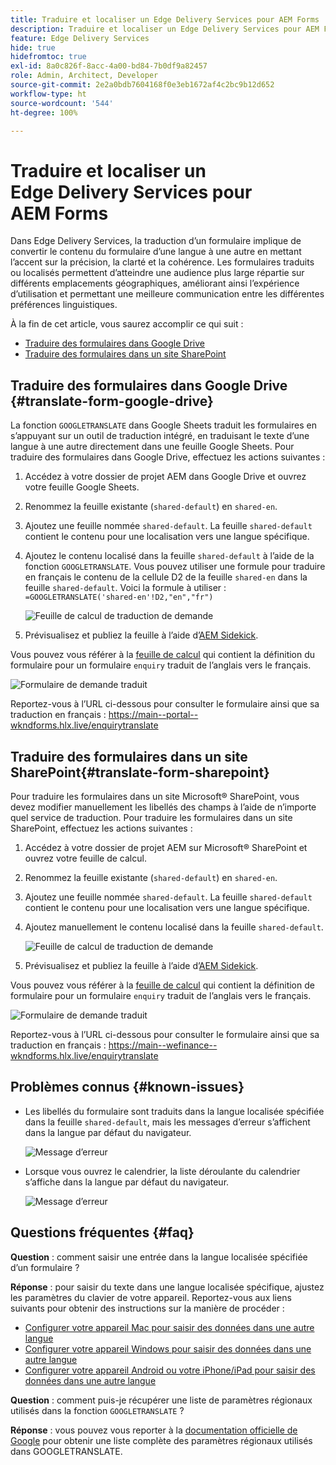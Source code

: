 ```yaml
---
title: Traduire et localiser un Edge Delivery Services pour AEM Forms
description: Traduire et localiser un Edge Delivery Services pour AEM Forms
feature: Edge Delivery Services
hide: true
hidefromtoc: true
exl-id: 8a0c826f-8acc-4a00-bd84-7b0df9a82457
role: Admin, Architect, Developer
source-git-commit: 2e2a0bdb7604168f0e3eb1672af4c2bc9b12d652
workflow-type: ht
source-wordcount: '544'
ht-degree: 100%

---
```



# Traduire et localiser un Edge Delivery Services pour AEM Forms

Dans Edge Delivery Services, la traduction d’un formulaire implique de convertir le contenu du formulaire d’une langue à une autre en mettant l’accent sur la précision, la clarté et la cohérence. Les formulaires traduits ou localisés permettent d’atteindre une audience plus large répartie sur différents emplacements géographiques, améliorant ainsi l’expérience d’utilisation et permettant une meilleure communication entre les différentes préférences linguistiques.


À la fin de cet article, vous saurez accomplir ce qui suit :

- [Traduire des formulaires dans Google Drive](#translate-form-google-drive)
- [Traduire des formulaires dans un site SharePoint](#translate-form-sharepoint)

## Traduire des formulaires dans Google Drive {#translate-form-google-drive}

La fonction `GOOGLETRANSLATE` dans Google Sheets traduit les formulaires en s’appuyant sur un outil de traduction intégré, en traduisant le texte d’une langue à une autre directement dans une feuille Google Sheets. Pour traduire des formulaires dans Google Drive, effectuez les actions suivantes :

1. Accédez à votre dossier de projet AEM dans Google Drive et ouvrez votre feuille Google Sheets.
2. Renommez la feuille existante (`shared-default`) en `shared-en`.
3. Ajoutez une feuille nommée `shared-default`. La feuille `shared-default` contient le contenu pour une localisation vers une langue spécifique.
4. Ajoutez le contenu localisé dans la feuille `shared-default` à l’aide de la fonction `GOOGLETRANSLATE`.
Vous pouvez utiliser une formule pour traduire en français le contenu de la cellule D2 de la feuille `shared-en` dans la feuille `shared-default`. Voici la formule à utiliser :
   `=GOOGLETRANSLATE('shared-en'!D2,"en","fr")`

   ![Feuille de calcul de traduction de demande](/help/forms/assets/translate-enquiry-spreadsheet.png)

5. Prévisualisez et publiez la feuille à l’aide d’[AEM Sidekick](https://www.aem.live/developer/tutorial#preview-and-publish-your-content).

Vous pouvez vous référer à la [feuille de calcul](/help/forms/assets/enquirytranslate.xlsx) qui contient la définition du formulaire pour un formulaire `enquiry` traduit de l’anglais vers le français.

![Formulaire de demande traduit](/help/forms/assets/translate-form-french.png)

Reportez-vous à l’URL ci-dessous pour consulter le formulaire ainsi que sa traduction en français : https://main--portal--wkndforms.hlx.live/enquirytranslate

## Traduire des formulaires dans un site SharePoint{#translate-form-sharepoint}

Pour traduire les formulaires dans un site Microsoft® SharePoint, vous devez modifier manuellement les libellés des champs à l’aide de n’importe quel service de traduction. Pour traduire les formulaires dans un site SharePoint, effectuez les actions suivantes :

1. Accédez à votre dossier de projet AEM sur Microsoft® SharePoint et ouvrez votre feuille de calcul.
2. Renommez la feuille existante (`shared-default`) en `shared-en`.
3. Ajoutez une feuille nommée `shared-default`. La feuille `shared-default` contient le contenu pour une localisation vers une langue spécifique.
4. Ajoutez manuellement le contenu localisé dans la feuille `shared-default`.

   ![Feuille de calcul de traduction de demande](/help/forms/assets/translate-enquiry-sp-spreadsheet.png)

5. Prévisualisez et publiez la feuille à l’aide d’[AEM Sidekick](https://www.aem.live/developer/tutorial#preview-and-publish-your-content).

Vous pouvez vous référer à la [feuille de calcul](/help/forms/assets/enquirytranslate-sp.xlsx) qui contient la définition de formulaire pour un formulaire `enquiry` traduit de l’anglais vers le français.

![Formulaire de demande traduit](/help/forms/assets/translate-form-french.png)

Reportez-vous à l’URL ci-dessous pour consulter le formulaire ainsi que sa traduction en français : https://main--wefinance--wkndforms.hlx.live/enquirytranslate

## Problèmes connus {#known-issues}

- Les libellés du formulaire sont traduits dans la langue localisée spécifiée dans la feuille `shared-default`, mais les messages d’erreur s’affichent dans la langue par défaut du navigateur.

  ![Message d’erreur](/help/forms/assets/translate-error-message.png)

- Lorsque vous ouvrez le calendrier, la liste déroulante du calendrier s’affiche dans la langue par défaut du navigateur.

  ![Message d’erreur](/help/forms/assets/translate-calender-display.png)


## Questions fréquentes {#faq}

**Question** : comment saisir une entrée dans la langue localisée spécifiée d’un formulaire ?

**Réponse** : pour saisir du texte dans une langue localisée spécifique, ajustez les paramètres du clavier de votre appareil. Reportez-vous aux liens suivants pour obtenir des instructions sur la manière de procéder :

- [Configurer votre appareil Mac pour saisir des données dans une autre langue](https://support.apple.com/fr-fr/guide/mac-help/mchlp1406/mac)
- [Configurer votre appareil Windows pour saisir des données dans une autre langue](https://support.microsoft.com/fr-fr/windows/manage-the-input-and-display-language-settings-in-windows-12a10cb4-8626-9b77-0ccb-5013e0c7c7a2#:~:text=Select%20the%20Start%20%3E%20Settings%20%3E%20Time,you%20want%2C%20then%20select%20Options)
- [Configurer votre appareil Android ou votre iPhone/iPad pour saisir des données dans une autre langue](https://support.google.com/gboard/answer/7068494?hl=fr&co=GENIE.Platform%3DAndroid)


**Question** : comment puis-je récupérer une liste de paramètres régionaux utilisés dans la fonction `GOOGLETRANSLATE` ?

**Réponse** : vous pouvez vous reporter à la [documentation officielle de Google](https://cloud.google.com/translate/docs/languages) pour obtenir une liste complète des paramètres régionaux utilisés dans GOOGLETRANSLATE.


